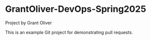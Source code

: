 # GrantOliver-DevOps-Spring2025

Project by Grant Oliver

This is an example Git project for demonstrating pull requests.
